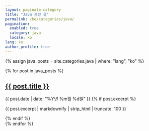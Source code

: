 ```yaml
---
layout: paginate-category
title: "Java 관련 글"
permalink: /ko/categories/java/
pagination:
  enabled: true
  category: java
  locale: ko
lang: ko
author_profile: true
---
```



{% assign java_posts = site.categories.java | where: "lang", "ko" %}

<div class="entries-grid">
  {% for post in java_posts %}
    <article class="archive__item">
      <h2 class="archive__item-title">
        <a href="{{ post.url | relative_url }}">{{ post.title }}</a>
      </h2>
      <span class="archive__item-date">
        {{ post.date | date: "%Y년 %m월 %d일" }}
      </span>
      {% if post.excerpt %}
        <p class="archive__item-excerpt">{{ post.excerpt | markdownify | strip_html | truncate: 100 }}</p>
      {% endif %}
    </article>
  {% endfor %}
</div>
